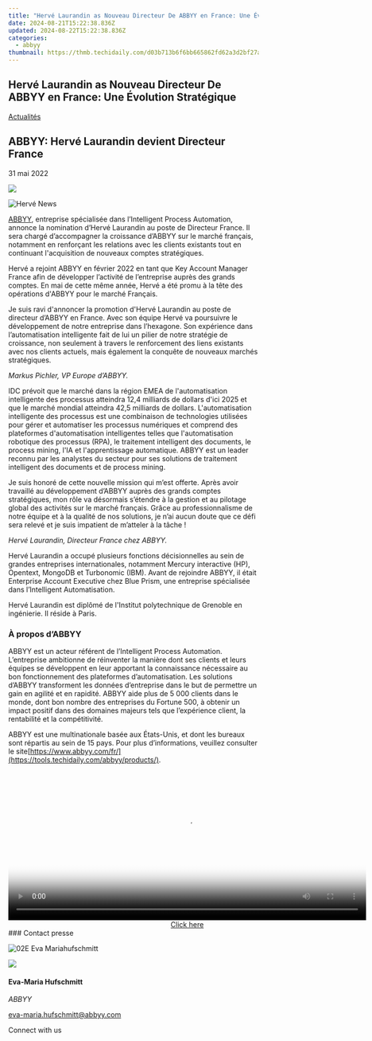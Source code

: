 ```yaml
---
title: "Hervé Laurandin as Nouveau Directeur De ABBYY en France: Une Évolution Stratégique"
date: 2024-08-21T15:22:38.836Z
updated: 2024-08-22T15:22:38.836Z
categories:
  - abbyy
thumbnail: https://thmb.techidaily.com/d03b713b6f6bb665862fd62a3d2bf27a022b75c767766bbee971744ee132695c.jpg
---
```


## Hervé Laurandin as Nouveau Directeur De ABBYY en France: Une Évolution Stratégique

[Actualités](https://tools.techidaily.com/abbyy/products/)

## ABBYY: Hervé Laurandin devient Directeur France

31 mai 2022

![](https://content.abbyy.com/-/media/project/abbyy/abbyy/branchtemplates/shutterstock_1272462163_1296-x-729.jpg?h=729&iar=0&w=1296)

![Hervé News](https://static2.abbyy.com/abbyycommedia/35764/hervé-news.jpg) 

[ABBYY](https://tools.techidaily.com/abbyy/products/), entreprise spécialisée dans l’Intelligent Process Automation, annonce la nomination d’Hervé Laurandin au poste de Directeur France. Il sera chargé d’accompagner la croissance d’ABBYY sur le marché français, notamment en renforçant les relations avec les clients existants tout en continuant l'acquisition de nouveaux comptes stratégiques.

Hervé a rejoint ABBYY en février 2022 en tant que Key Account Manager France afin de développer l’activité de l’entreprise auprès des grands comptes. En mai de cette même année, Hervé a été promu à la tête des opérations d'ABBYY pour le marché Français.

Je suis ravi d'annoncer la promotion d'Hervé Laurandin au poste de directeur d’ABBYY en France. Avec son équipe Hervé va poursuivre le développement de notre entreprise dans l’hexagone. Son expérience dans l’automatisation intelligente fait de lui un pilier de notre stratégie de croissance, non seulement à travers le renforcement des liens existants avec nos clients actuels, mais également la conquête de nouveaux marchés stratégiques.

_Markus Pichler, VP Europe d’ABBYY._

IDC prévoit que le marché dans la région EMEA de l'automatisation intelligente des processus atteindra 12,4 milliards de dollars d'ici 2025 et que le marché mondial atteindra 42,5 milliards de dollars. L'automatisation intelligente des processus est une combinaison de technologies utilisées pour gérer et automatiser les processus numériques et comprend des plateformes d'automatisation intelligentes telles que l'automatisation robotique des processus (RPA), le traitement intelligent des documents, le process mining, l'IA et l'apprentissage automatique. ABBYY est un leader reconnu par les analystes du secteur pour ses solutions de traitement intelligent des documents et de process mining.

Je suis honoré de cette nouvelle mission qui m’est offerte. Après avoir travaillé au développement d’ABBYY auprès des grands comptes stratégiques, mon rôle va désormais s’étendre à la gestion et au pilotage global des activités sur le marché français. Grâce au professionnalisme de notre équipe et à la qualité de nos solutions, je n’ai aucun doute que ce défi sera relevé et je suis impatient de m’atteler à la tâche !

_Hervé Laurandin, Directeur France chez ABBYY._

Hervé Laurandin a occupé plusieurs fonctions décisionnelles au sein de grandes entreprises internationales, notamment Mercury interactive (HP), Opentext, MongoDB et Turbonomic (IBM). Avant de rejoindre ABBYY, il était Enterprise Account Executive chez Blue Prism, une entreprise spécialisée dans l’Intelligent Automatisation.

Hervé Laurandin est diplômé de l'Institut polytechnique de Grenoble en ingénierie. Il réside à Paris.

### À propos d’ABBYY

ABBYY est un acteur référent de l’Intelligent Process Automation. L’entreprise ambitionne de réinventer la manière dont ses clients et leurs équipes se développent en leur apportant la connaissance nécessaire au bon fonctionnement des plateformes d’automatisation. Les solutions d’ABBYY transforment les données d’entreprise dans le but de permettre un gain en agilité et en rapidité. ABBYY aide plus de 5 000 clients dans le monde, dont bon nombre des entreprises du Fortune 500, à obtenir un impact positif dans des domaines majeurs tels que l’expérience client, la rentabilité et la compétitivité.

ABBYY est une multinationale basée aux États-Unis, et dont les bureaux sont répartis au sein de 15 pays. Pour plus d’informations, veuillez consulter le site[https://www.abbyy.com/fr/](https://tools.techidaily.com/abbyy/products/).

<!-- affiliate ads begin -->
<span id="1993650">
					<video width="720" height="300" style="cursor:pointer"
           poster="//a.impactradius-go.com/display-clicktoplayimage/1993650.jpeg"
           onclick="if(!this.playClicked){this.play();this.setAttribute('controls',true);this.playClicked=true;}">
	   <source src="//a.impactradius-go.com/display-ad/22993-1993650">
	   <img src="//a.impactradius-go.com/display-clicktoplayimage/1993650.jpeg" style="border: none; height: 100%; width: 100%; object-fit: contain">
	</video>
	<div style="width:720px;text-align:center"><a href="javascript:window.open(decodeURIComponent('https%3A%2F%2Fhomestyler.sjv.io%2Fc%2F5597632%2F1993650%2F22993'), '_blank');void(0);">Click here</a></div>
</span>
<img height="0" width="0" src="https://imp.pxf.io/i/5597632/1993650/22993" style="position:absolute;visibility:hidden;" border="0" />
<!-- affiliate ads end -->
### Contact presse

![02E Eva Mariahufschmitt](https://static4.abbyy.com/abbyycommedia/23663/02e-eva-mariahufschmitt.png)

<!-- affiliate ads begin -->
<a href="https://store.nero.com/order/checkout.php?PRODS=42296985&QTY=1&AFFILIATE=108875&CART=1"><img src="https://secure.avangate.com/images/merchant/9cea886b9f44a3c2df1163730ab64994/products/copy_nero_burning_rom_cart.png" border="0">
</a>
<!-- affiliate ads end -->
#### Eva-Maria Hufschmitt

_ABBYY_

[eva-maria.hufschmitt@abbyy.com](https://tools.techidaily.com/abbyy/products/) 

Connect with us

<ins class="adsbygoogle"
     style="display:block"
     data-ad-format="autorelaxed"
     data-ad-client="ca-pub-7571918770474297"
     data-ad-slot="1223367746"></ins>



<ins class="adsbygoogle"
     style="display:block"
     data-ad-client="ca-pub-7571918770474297"
     data-ad-slot="8358498916"
     data-ad-format="auto"
     data-full-width-responsive="true"></ins>
